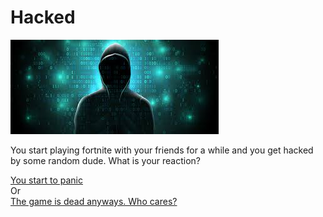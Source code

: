 # Hacked    

![](hacker.jpg)

You start playing fortnite with your friends for a while and you get hacked by some random dude. What is your reaction? 

[You start to panic](you-become-stressed.md)  
Or  
[The game is dead anyways. Who cares?](you-stop-playing-fortnite.md)